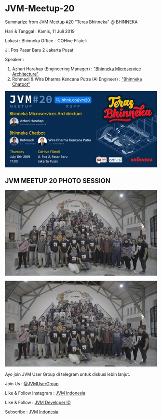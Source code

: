 # JVM-Meetup-20
Summarize from JVM Meetup #20 "Teras Bhinneka" @ BHINNEKA

Hari & Tanggal : Kamis, 11 Juli 2019

Lokasi : Bhinneka Office - COHive Filateli

Jl. Pos Pasar Baru 2 Jakarta Pusat

Speaker : 

1. Azhari Harahap (Engineering Manager) : ["Bhinneka Microservice Architecture"](https://drive.google.com/open?id=1w_tYsYjy_CIOvikDk5J5dWznju5E6N69)
2. Rohmadi & Wira Dharma Kencana Putra (AI Engineer) : ["Bhinneka Chatbot"](https://drive.google.com/open?id=1BC56OZlzzyEVljUSRa41HcJxfWupm4c1)
 

![JVM Meetup #20 Poster](img/JVM20_Landscape.jpeg "JVM Meetup #20 Poster")

## JVM MEETUP 20 PHOTO SESSION
![JVM 20 Photo Session](img/jvm20_photosession1.JPG "JVM 20 Photo Session")

![JVM 20 Photo Session](img/jvm20_photosession2.JPG "JVM 20 Photo Session")

Ayo join JVM User Group di telegram untuk diskusi lebih lanjut.

Join Us : [@JVMUserGroup](https://t.me/JVMUserGroup)

Like & Follow Instagram : [JVM Indonesia](https://www.instagram.com/jvmindonesia/)

Like & Follow : [JVM Developer ID](https://www.facebook.com/JVMDeveloperID/)

Subscribe : [JVM Indonesia](https://www.youtube.com/channel/UCXwXmQEQySqhqAMmys4N56w)
